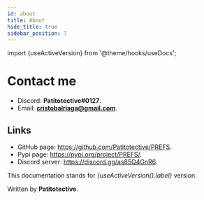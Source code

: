 ```yaml
---
id: about
title: About
hide_title: true
sidebar_position: 7
---
```

import {useActiveVersion} from '@theme/hooks/useDocs';

# Contact me
- Discord: **Patitotective#0127**.
- Email: **cristobalriaga@gmail.com**.

## Links
- GitHub page: https://github.com/Patitotective/PREFS.
- Pypi page: https://pypi.org/project/PREFS/.
- Discord server: https://discord.gg/as85Q4GnR6.

<span>This documentation stands for <i>{useActiveVersion().label}</i> version.</span>

Written by **Patitotective**.
